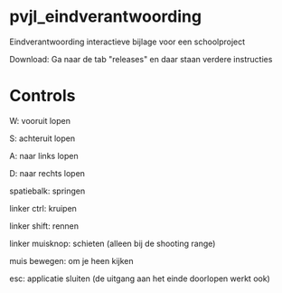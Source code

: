 # pvjl_eindverantwoording
Eindverantwoording interactieve bijlage voor een schoolproject

Download:
Ga naar de tab "releases" en daar staan verdere instructies

# Controls
W: vooruit lopen

S: achteruit lopen

A: naar links lopen

D: naar rechts lopen


spatiebalk: springen

linker ctrl: kruipen

linker shift: rennen

linker muisknop: schieten (alleen bij de shooting range)


muis bewegen: om je heen kijken

esc: applicatie sluiten (de uitgang aan het einde doorlopen werkt ook)